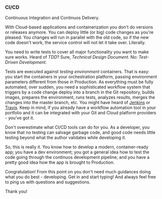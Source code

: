### CI/CD

Continuous Integration and Continuos Delivery.

With Cloud-based applications and containerization you don't do versions or releases anymore. You can deploy little (or big) code changes as you're pleased. You changes will run in parallel with the old code, so if the new code doesn't work, the service control will not let it take over. Literally.

You need to write tests to cover all major functionality you want to make sure works. Heard of *TDD*? Sure, *Technical Design Document*. No: *Test-Driven Development*.

Tests are executed against *testing environment* containers. That is easy: you start the containers in your orchestration platform, passing environment parameters different from those in Production. As everything must be fully automated, over sudden, you need a sophisticated workflow system that triggers by a code change deploy into a branch in the Git repository, builds images, prepares the environment, runs tests, analyzes results, merges the changes into the master branch, etc. You might have heard of [Jenkins](https://jenkins.io/) or [Travis](https://travis-ci.com/). Keep in mind, if you already have a workflow automation tool in your portfolio and it can be integrated with your Git and Cloud platform providers - you've got it.

Don't overestimate what CI/CD tools can do for you. As a developer, you know that no testing can salvage garbage code, and good code needs little testing beyond what the author validates while developing it.


So, this is really it. You know how to develop a modern, container-ready app; you have a dev environment; you got a general idea how to test the code going through the continuos development pipeline; and you have a pretty good idea how the app is brought to Production.


Congratulation! From this point on you don't need much guidances doing what you do best - developing. Get in and start typing! And always feel free to ping us with questions and suggestions.

Thank you!